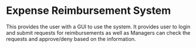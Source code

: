 # Expense Reimbursement System 

This provides the user with a GUI to use the system.
It provides user to login and submit requests for reimbursements as well as Managers can check the requests and approve/deny based on the information.
